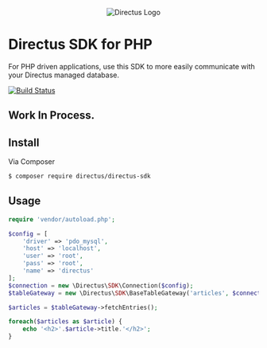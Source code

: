 <p align="center">
<img src="https://s3.amazonaws.com/f.cl.ly/items/3Q2830043H1Y1c1F1K2D/directus-logo-stacked.png" alt="Directus Logo"/>
</p>

# Directus SDK for PHP
For PHP driven applications, use this SDK to more easily communicate with your Directus managed database.

[![Build Status](https://travis-ci.org/directus/directus-sdk-php.svg?branch=master)](https://travis-ci.org/directus/directus-sdk-php)

## Work In Process.

## Install

Via Composer

``` bash
$ composer require directus/directus-sdk
```

## Usage

``` php
require 'vendor/autoload.php';

$config = [
    'driver' => 'pdo_mysql',
    'host' => 'localhost',
    'user' => 'root',
    'pass' => 'root',
    'name' => 'directus'
];
$connection = new \Directus\SDK\Connection($config);
$tableGateway = new \Directus\SDK\BaseTableGateway('articles', $connection);

$articles = $tableGateway->fetchEntries();

foreach($articles as $article) {
    echo '<h2>'.$article->title.'</h2>';
}
```
